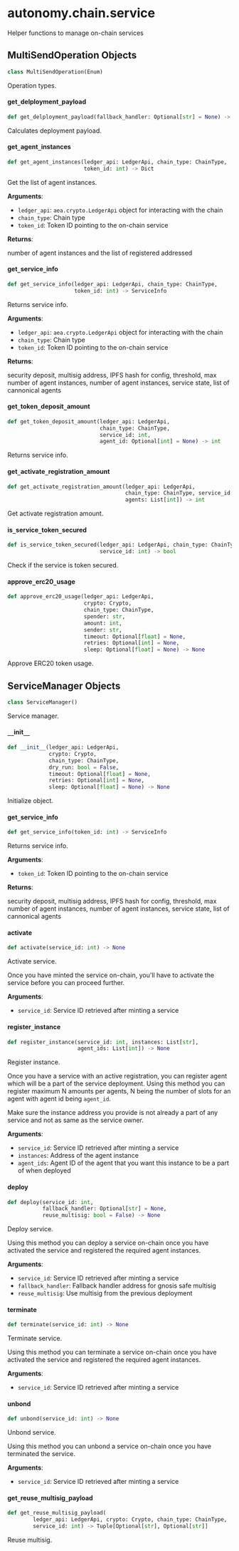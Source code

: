 <a id="autonomy.chain.service"></a>

# autonomy.chain.service

Helper functions to manage on-chain services

<a id="autonomy.chain.service.MultiSendOperation"></a>

## MultiSendOperation Objects

```python
class MultiSendOperation(Enum)
```

Operation types.

<a id="autonomy.chain.service.get_delployment_payload"></a>

#### get`_`delployment`_`payload

```python
def get_delployment_payload(fallback_handler: Optional[str] = None) -> str
```

Calculates deployment payload.

<a id="autonomy.chain.service.get_agent_instances"></a>

#### get`_`agent`_`instances

```python
def get_agent_instances(ledger_api: LedgerApi, chain_type: ChainType,
                        token_id: int) -> Dict
```

Get the list of agent instances.

**Arguments**:

- `ledger_api`: `aea.crypto.LedgerApi` object for interacting with the chain
- `chain_type`: Chain type
- `token_id`: Token ID pointing to the on-chain service

**Returns**:

number of agent instances and the list of registered addressed

<a id="autonomy.chain.service.get_service_info"></a>

#### get`_`service`_`info

```python
def get_service_info(ledger_api: LedgerApi, chain_type: ChainType,
                     token_id: int) -> ServiceInfo
```

Returns service info.

**Arguments**:

- `ledger_api`: `aea.crypto.LedgerApi` object for interacting with the chain
- `chain_type`: Chain type
- `token_id`: Token ID pointing to the on-chain service

**Returns**:

security deposit, multisig address, IPFS hash for config,
threshold, max number of agent instances, number of agent instances,
service state, list of cannonical agents

<a id="autonomy.chain.service.get_token_deposit_amount"></a>

#### get`_`token`_`deposit`_`amount

```python
def get_token_deposit_amount(ledger_api: LedgerApi,
                             chain_type: ChainType,
                             service_id: int,
                             agent_id: Optional[int] = None) -> int
```

Returns service info.

<a id="autonomy.chain.service.get_activate_registration_amount"></a>

#### get`_`activate`_`registration`_`amount

```python
def get_activate_registration_amount(ledger_api: LedgerApi,
                                     chain_type: ChainType, service_id: int,
                                     agents: List[int]) -> int
```

Get activate registration amount.

<a id="autonomy.chain.service.is_service_token_secured"></a>

#### is`_`service`_`token`_`secured

```python
def is_service_token_secured(ledger_api: LedgerApi, chain_type: ChainType,
                             service_id: int) -> bool
```

Check if the service is token secured.

<a id="autonomy.chain.service.approve_erc20_usage"></a>

#### approve`_`erc20`_`usage

```python
def approve_erc20_usage(ledger_api: LedgerApi,
                        crypto: Crypto,
                        chain_type: ChainType,
                        spender: str,
                        amount: int,
                        sender: str,
                        timeout: Optional[float] = None,
                        retries: Optional[int] = None,
                        sleep: Optional[float] = None) -> None
```

Approve ERC20 token usage.

<a id="autonomy.chain.service.ServiceManager"></a>

## ServiceManager Objects

```python
class ServiceManager()
```

Service manager.

<a id="autonomy.chain.service.ServiceManager.__init__"></a>

#### `__`init`__`

```python
def __init__(ledger_api: LedgerApi,
             crypto: Crypto,
             chain_type: ChainType,
             dry_run: bool = False,
             timeout: Optional[float] = None,
             retries: Optional[int] = None,
             sleep: Optional[float] = None) -> None
```

Initialize object.

<a id="autonomy.chain.service.ServiceManager.get_service_info"></a>

#### get`_`service`_`info

```python
def get_service_info(token_id: int) -> ServiceInfo
```

Returns service info.

**Arguments**:

- `token_id`: Token ID pointing to the on-chain service

**Returns**:

security deposit, multisig address, IPFS hash for config,
threshold, max number of agent instances, number of agent instances,
service state, list of cannonical agents

<a id="autonomy.chain.service.ServiceManager.activate"></a>

#### activate

```python
def activate(service_id: int) -> None
```

Activate service.

Once you have minted the service on-chain, you'll have to activate the service
before you can proceed further.

**Arguments**:

- `service_id`: Service ID retrieved after minting a service

<a id="autonomy.chain.service.ServiceManager.register_instance"></a>

#### register`_`instance

```python
def register_instance(service_id: int, instances: List[str],
                      agent_ids: List[int]) -> None
```

Register instance.

Once you have a service with an active registration, you can register agent
which will be a part of the service deployment. Using this method you can
register maximum N amounts per agents, N being the number of slots for an agent
with agent id being `agent_id`.

Make sure the instance address you provide is not already a part of any service
and not as same as the service owner.

**Arguments**:

- `service_id`: Service ID retrieved after minting a service
- `instances`: Address of the agent instance
- `agent_ids`: Agent ID of the agent that you want this instance to be a part
of when deployed

<a id="autonomy.chain.service.ServiceManager.deploy"></a>

#### deploy

```python
def deploy(service_id: int,
           fallback_handler: Optional[str] = None,
           reuse_multisig: bool = False) -> None
```

Deploy service.

Using this method you can deploy a service on-chain once you have activated
the service and registered the required agent instances.

**Arguments**:

- `service_id`: Service ID retrieved after minting a service
- `fallback_handler`: Fallback handler address for gnosis safe multisig
- `reuse_multisig`: Use multisig from the previous deployment

<a id="autonomy.chain.service.ServiceManager.terminate"></a>

#### terminate

```python
def terminate(service_id: int) -> None
```

Terminate service.

Using this method you can terminate a service on-chain once you have activated
the service and registered the required agent instances.

**Arguments**:

- `service_id`: Service ID retrieved after minting a service

<a id="autonomy.chain.service.ServiceManager.unbond"></a>

#### unbond

```python
def unbond(service_id: int) -> None
```

Unbond service.

Using this method you can unbond a service on-chain once you have terminated
the service.

**Arguments**:

- `service_id`: Service ID retrieved after minting a service

<a id="autonomy.chain.service.get_reuse_multisig_payload"></a>

#### get`_`reuse`_`multisig`_`payload

```python
def get_reuse_multisig_payload(
        ledger_api: LedgerApi, crypto: Crypto, chain_type: ChainType,
        service_id: int) -> Tuple[Optional[str], Optional[str]]
```

Reuse multisig.

